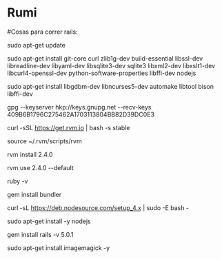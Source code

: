 # Rumi


#Cosas para correr rails:

sudo apt-get update

sudo apt-get install git-core curl zlib1g-dev build-essential libssl-dev libreadline-dev libyaml-dev libsqlite3-dev sqlite3 libxml2-dev libxslt1-dev libcurl4-openssl-dev python-software-properties libffi-dev nodejs

sudo apt-get install libgdbm-dev libncurses5-dev automake libtool bison libffi-dev

gpg --keyserver hkp://keys.gnupg.net --recv-keys 409B6B1796C275462A1703113804BB82D39DC0E3

curl -sSL https://get.rvm.io | bash -s stable

source ~/.rvm/scripts/rvm

rvm install 2.4.0

rvm use 2.4.0 --default

ruby -v

gem install bundler

curl -sL https://deb.nodesource.com/setup_4.x | sudo -E bash -

sudo apt-get install -y nodejs

gem install rails -v 5.0.1

sudo apt-get install imagemagick -y

